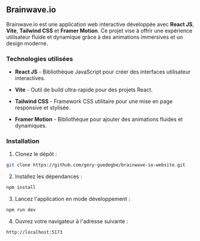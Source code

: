 ## Brainwave.io

Brainwave.io est une application web interactive développée avec **React JS**, **Vite**, **Tailwind CSS** et **Framer Motion**. Ce projet vise à offrir une expérience utilisateur fluide et dynamique grâce à des animations immersives et un design moderne.

### Technologies utilisées

- **React JS** - Bibliothèque JavaScript pour créer des interfaces utilisateur interactives.

- **Vite** - Outil de build ultra-rapide pour des projets React.

- **Tailwind CSS** - Framework CSS utilitaire pour une mise en page responsive et stylisée.

- **Framer Motion** - Bibliothèque pour ajouter des animations fluides et dynamiques.

### Installation

1. Clonez le dépôt :

```bash
git clone https://github.com/gery-guedegbe/brainwave-io-website.git

```

2. Installez les dépendances :

```bash
npm install

```

3. Lancez l'application en mode développement :

```bash
npm run dev

```

4. Ouvrez votre navigateur à l'adresse suivante :

```bash
http://localhost:5173

```
